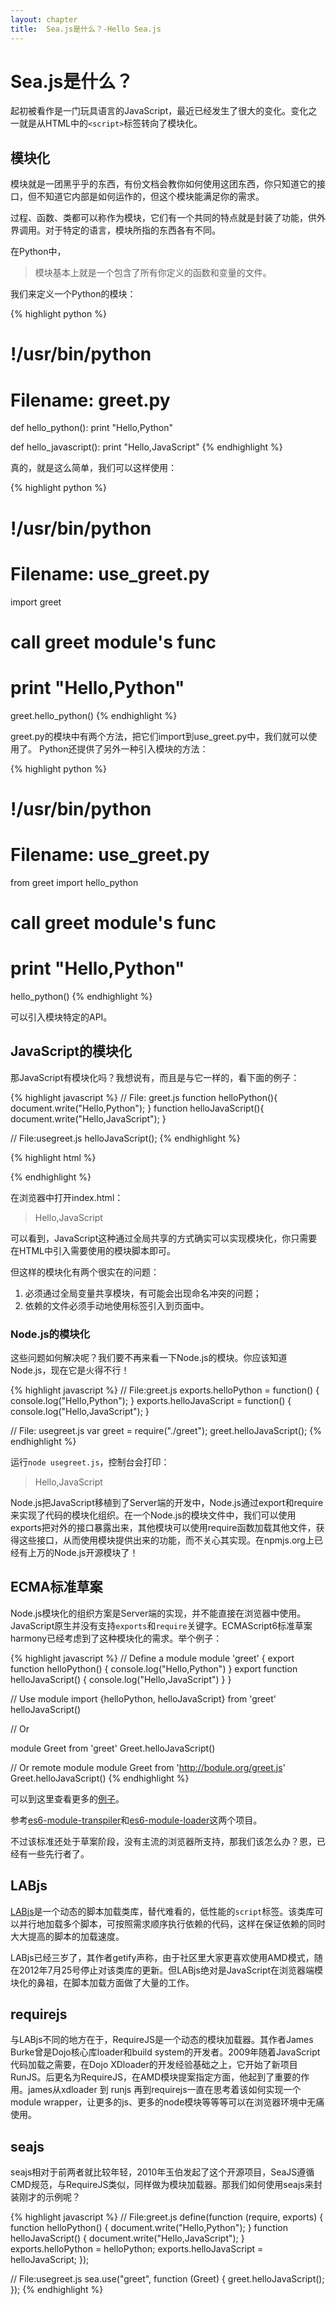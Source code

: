 ```yaml
---
layout: chapter
title:  Sea.js是什么？-Hello Sea.js
---
```


# Sea.js是什么？

起初被看作是一门玩具语言的JavaScript，最近已经发生了很大的变化。变化之一就是从HTML中的`<script>`标签转向了模块化。

## 模块化

模块就是一团黑乎乎的东西，有份文档会教你如何使用这团东西，你只知道它的接口，但不知道它内部是如何运作的，但这个模块能满足你的需求。

过程、函数、类都可以称作为模块，它们有一个共同的特点就是封装了功能，供外界调用。对于特定的语言，模块所指的东西各有不同。

在Python中，

> 模块基本上就是一个包含了所有你定义的函数和变量的文件。

我们来定义一个Python的模块：

{% highlight python %}
# !/usr/bin/python
# Filename: greet.py

def hello_python():
    print "Hello,Python"

def hello_javascript():
    print "Hello,JavaScript"
{% endhighlight %}

真的，就是这么简单，我们可以这样使用：

{% highlight python %}
# !/usr/bin/python
# Filename: use_greet.py

import greet

# call greet module's func
# print "Hello,Python"
greet.hello_python()
{% endhighlight %}

greet.py的模块中有两个方法，把它们import到use_greet.py中，我们就可以使用了。
Python还提供了另外一种引入模块的方法：

{% highlight python %}
# !/usr/bin/python
# Filename: use_greet.py

from greet import hello_python

# call greet module's func
# print "Hello,Python"
hello_python()
{% endhighlight %}

可以引入模块特定的API。

## JavaScript的模块化

那JavaScript有模块化吗？我想说有，而且是与它一样的，看下面的例子：

{% highlight javascript %}
// File: greet.js
function helloPython(){
    document.write("Hello,Python");
}
function helloJavaScript(){
    document.write("Hello,JavaScript");
}

// File:usegreet.js
helloJavaScript();
{% endhighlight %}

{% highlight html %}
<!DOCTYPE html>
<!--index.html-->
<script src="./greet.js"></script>
<script src="./usegreet.js"></script>
{% endhighlight %}

在浏览器中打开index.html：

> Hello,JavaScript

可以看到，JavaScript这种通过全局共享的方式确实可以实现模块化，你只需要在HTML中引入需要使用的模块脚本即可。

但这样的模块化有两个很实在的问题：

1. 必须通过全局变量共享模块，有可能会出现命名冲突的问题；
2. 依赖的文件必须手动地使用标签引入到页面中。

### Node.js的模块化

这些问题如何解决呢？我们要不再来看一下Node.js的模块。你应该知道Node.js，现在它是火得不行！

{% highlight javascript %}
// File:greet.js
exports.helloPython = function() {
    console.log("Hello,Python");
}
exports.helloJavaScript = function() {
    console.log("Hello,JavaScript");
}

// File: usegreet.js
var greet = require("./greet");
greet.helloJavaScript();
{% endhighlight %}

运行`node usegreet.js`，控制台会打印：

> Hello,JavaScript

Node.js把JavaScript移植到了Server端的开发中，Node.js通过export和require来实现了代码的模块化组织。在一个Node.js的模块文件中，我们可以使用exports把对外的接口暴露出来，其他模块可以使用require函数加载其他文件，获得这些接口，从而使用模块提供出来的功能，而不关心其实现。在npmjs.org上已经有上万的Node.js开源模块了！

## ECMA标准草案

Node.js模块化的组织方案是Server端的实现，并不能直接在浏览器中使用。JavaScript原生并没有支持`exports`和`require`关键字。ECMAScript6标准草案harmony已经考虑到了这种模块化的需求。举个例子：

{% highlight javascript %}
// Define a module
module 'greet' {
    export function helloPython() {
        console.log("Hello,Python")
    }
    export function helloJavaScript() {
        console.log("Hello,JavaScript")
    }
}

// Use module
import {helloPython, helloJavaScript} from 'greet'
helloJavaScript()

// Or 

module Greet from 'greet'
Greet.helloJavaScript()

// Or remote module
module Greet from 'http://bodule.org/greet.js'
Greet.helloJavaScript()
{% endhighlight %}

可以到这里查看更多的[例子](http://wiki.ecmascript.org/doku.php?id=harmony:modules_examples)。

参考[es6-module-transpiler](http://square.github.io/es6-module-transpiler/)和[es6-module-loader](https://github.com/ModuleLoader/es6-module-loader)这两个项目。

不过该标准还处于草案阶段，没有主流的浏览器所支持，那我们该怎么办？恩，已经有一些先行者了。

## LABjs

[LABjs](https://github.com/getify/LABjs)是一个动态的脚本加载类库，替代难看的，低性能的`script`标签。该类库可以并行地加载多个脚本，可按照需求顺序执行依赖的代码，这样在保证依赖的同时大大提高的脚本的加载速度。

LABjs已经三岁了，其作者getify声称，由于社区里大家更喜欢使用AMD模式，随在2012年7月25号停止对该类库的更新。但LABjs绝对是JavaScript在浏览器端模块化的鼻祖，在脚本加载方面做了大量的工作。

## requirejs

与LABjs不同的地方在于，RequireJS是一个动态的模块加载器。其作者James Burke曾是Dojo核心库loader和build system的开发者。2009年随着JavaScript代码加载之需要，在Dojo XDloader的开发经验基础之上，它开始了新项目RunJS。后更名为RequireJS，在AMD模块提案指定方面，他起到了重要的作用。james从xdloader 到 runjs 再到requirejs一直在思考着该如何实现一个module wrapper，让更多的js、更多的node模块等等等可以在浏览器环境中无痛使用。

## seajs

seajs相对于前两者就比较年轻，2010年玉伯发起了这个开源项目，SeaJS遵循CMD规范，与RequireJS类似，同样做为模块加载器。那我们如何使用seajs来封装刚才的示例呢？

{% highlight javascript %}
// File:greet.js
define(function (require, exports) {
    function helloPython() {
        document.write("Hello,Python");
    }
    function helloJavaScript() {
        document.write("Hello,JavaScript");
    }
    exports.helloPython = helloPython;
    exports.helloJavaScript = helloJavaScript;
});

// File:usegreet.js
sea.use("greet", function (Greet) {
    greet.helloJavaScript();
});
{% endhighlight %}
